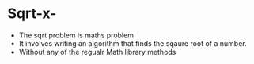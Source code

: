 # Sqrt-x-
- The sqrt problem is maths problem
- It involves writing an algorithm that finds the sqaure root of a number.
- Without any of the regualr Math library methods
